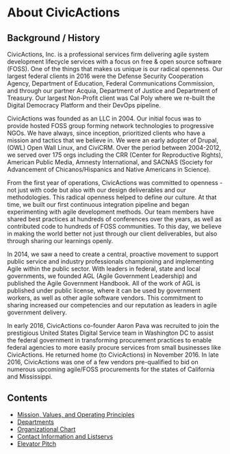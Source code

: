 # About CivicActions

## Background / History

CivicActions, Inc. is a professional services firm delivering agile system development lifecycle services with a focus on free & open source software (FOSS). One of the things that makes us unique is our radical openness. Our largest federal clients in 2016 were the Defense Security Cooperation Agency, Department of Education, Federal Communications Commission, and through our partner Acquia, Department of Justice and Department of Treasury. Our largest Non-Profit client was Cal Poly where we re-built the Digital Democracy Platform and their DevOps pipeline.

CivicActions was founded as an LLC in 2004. Our initial focus was to provide hosted FOSS group forming network technologies to progressive NGOs. We have always, since inception, prioritized clients who have a mission and tactics that we believe in. We were an early adopter of Drupal, (OWL) Open Wall Linux, and CiviCRM. Over the period between 2004-2012, we served over 175 orgs including the CRR (Center for Reproductive Rights), American Public Media, Amnesty International, and SACNAS (Society for Advancement of Chicanos/Hispanics and Native Americans in Science).

From the first year of operations, CivicActions was committed to openness - not just with code but also with our design deliverables and our methodologies. This radical openness helped to define our culture. At that time, we built our first continuous integration pipeline and began experimenting with agile development methods. Our team members have shared best practices at hundreds of conferences over the years, as well as contributed code to hundreds of FOSS communities. To this day, we believe in making the world better not just through our client deliverables, but also through sharing our learnings openly.

In 2014, we saw a need to create a central, proactive movement to support public service and industry professionals championing and implementing Agile within the public sector. With leaders in federal, state and local governments, we founded AGL (Agile Government Leadership) and published the Agile Government Handbook. All of the work of AGL is published under public license, where it can be used by government workers, as well as other agile software vendors. This commitment to sharing increased our competencies and our reputation as leaders in agile government delivery.

In early 2016, CivicActions co-founder Aaron Pava was recruited to join the prestigious United States Digital Service team in Washington DC to assist the federal government in transforming procurement practices to enable federal agencies to more easily procure services from small businesses like CivicActions. He returned home (to CivicActions) in November 2016. In late 2016, CivicActions was one of a few vendors pre-qualified to bid on numerous upcoming agile/FOSS procurements for the states of California and Mississippi.

## Contents

* [Mission, Values, and Operating Principles](mission-values-operating-principles.md)
* [Departments](departments.md)
* [Organizational Chart](org-chart.md)
* [Contact Information and Listservs](general-contacts-and-listservs.md)
* [Elevator Pitch](elevator-pitch.md)
